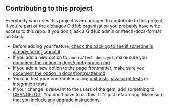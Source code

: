 ## Contributing to this project

Everybody who uses this project is encouraged to contribute to this project. If you're part of the [alphagov GitHub organisation](https://www.github.com/alphagov) you probably have write access to this repo. If you don't, ask a GitHub admin or #tech-docs-format on Slack.

- Before adding your feature, [check the backlog to see if someone is already talking about it](https://github.com/alphagov/tech-docs-template/issues)
- If you add a new option to `config/tech-docs.yml`, make sure you [document the option in docs/configuration.md](docs/configuration.md)
- If you add a new option to the page frontmatter, make sure you [document the option in docs/frontmatter.md](docs/configuration.md)
- You can test your contribution using [unit tests](spec/govuk_tech_docs), [javascript tests](spec/javascripts) or [integration tests](spec/features)
- If your change is relevant to the users of the gem, add something to [CHANGELOG](CHANGELOG.md). You don't have to do this if it's just refactoring. Make sure that you include any upgrade instructions.
